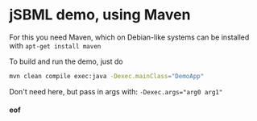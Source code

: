 # jSBML demo, using Maven

For this you need Maven, which on Debian-like systems can be installed with `apt-get install maven`

To build and run the demo, just do

```bash
mvn clean compile exec:java -Dexec.mainClass="DemoApp"
```

Don't need here, but pass in args with: `-Dexec.args="arg0 arg1"`



#### eof


